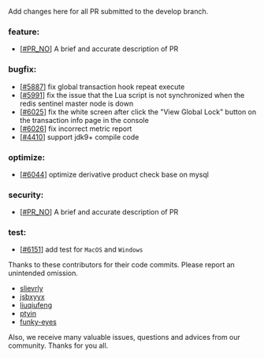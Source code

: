 Add changes here for all PR submitted to the develop branch.

<!-- Please add the `changes` to the following location(feature/bugfix/optimize/test) based on the type of PR -->

### feature:
- [[#PR_NO](https://github.com/seata/seata/pull/PR_NO)] A brief and accurate description of PR

### bugfix:
- [[#5887](https://github.com/seata/seata/pull/5887)] fix global transaction hook repeat execute
- [[#5991](https://github.com/seata/seata/pull/5991)] fix the issue that the Lua script is not synchronized when the redis sentinel master node is down
- [[#6025](https://github.com/seata/seata/pull/6025)] fix the white screen after click the "View Global Lock" button on the transaction info page in the console
- [[#6026](https://github.com/seata/seata/pull/6026)] fix incorrect metric report
- [[#4410](https://github.com/seata/seata/pull/4410)] support jdk9+ compile code

### optimize:
- [[#6044](https://github.com/seata/seata/pull/6044)] optimize derivative product check base on mysql

### security:
- [[#PR_NO](https://github.com/seata/seata/pull/PR_NO)] A brief and accurate description of PR

### test:
- [[#6151](https://github.com/seata/seata/pull/6151)] add test for `MacOS` and `Windows`

Thanks to these contributors for their code commits. Please report an unintended omission.

<!-- Please make sure your Github ID is in the list below -->
- [slievrly](https://github.com/slievrly)
- [jsbxyyx](https://github.com/jsbxyyx)
- [liuqiufeng](https://github.com/liuqiufeng)
- [ptyin](https://github.com/ptyin)
- [funky-eyes](https://github.com/funky-eyes)


Also, we receive many valuable issues, questions and advices from our community. Thanks for you all.
